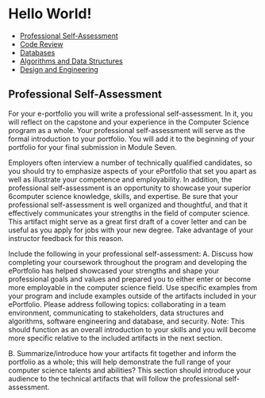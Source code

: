 # Hello World! #

- [Professional Self-Assessment](#professional-self-assessment)
- [Code Review](code_review.md)
- [Databases](databases.md)
- [Algorithms and Data Structures](algorithms_and_data_structures.md)
- [Design and Engineering](design_and_engineering.md)

## Professional Self-Assessment ##
For your e-portfolio you will write a professional self-assessment. In it, you will reflect on the capstone and your
experience in the Computer Science program as a whole. Your professional self-assessment will serve as the formal introduction to your portfolio. You
will add it to the beginning of your portfolio for your final submission in Module Seven.

Employers often interview a number of technically qualified candidates, so you should try to emphasize aspects of your ePortfolio that set you apart as
well as illustrate your competence and employability. In addition, the professional self-assessment is an opportunity to showcase your superior
6computer science knowledge, skills, and expertise. Be sure that your professional self-assessment is well organized and thoughtful, and that it
effectively communicates your strengths in the field of computer science. This artifact might serve as a great first draft of a cover letter and can be
useful as you apply for jobs with your new degree. Take advantage of your instructor feedback for this reason.

Include the following in your professional self-assessment:
A. Discuss how completing your coursework throughout the program and developing the ePortfolio has helped showcased your strengths and
shape your professional goals and values and prepared you to either enter or become more employable in the computer science field. Use
specific examples from your program and include examples outside of the artifacts included in your ePortfolio. Please address following topics:
collaborating in a team environment, communicating to stakeholders, data structures and algorithms, software engineering and database,
and security. Note: This should function as an overall introduction to your skills and you will become more specific relative to the included
artifacts in the next section.

B. Summarize/introduce how your artifacts fit together and inform the portfolio as a whole; this will help demonstrate the full range of your
computer science talents and abilities? This section should introduce your audience to the technical artifacts that will follow the professional
self-assessment.
